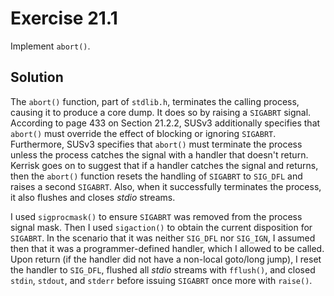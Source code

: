 # Exercise 21.1

Implement `abort()`.

## Solution

The `abort()` function, part of `stdlib.h`, terminates the calling process, causing it to produce
a core dump. It does so by raising a `SIGABRT` signal. According to page 433 on Section 21.2.2,
SUSv3 additionally specifies that `abort()` must override the effect of blocking or ignoring `SIGABRT`.
Furthermore, SUSv3 specifies that `abort()` must terminate the process unless the process catches the
signal with a handler that doesn't return. Kerrisk goes on to suggest that if a handler catches the
signal and returns, then the `abort()` function resets the handling of `SIGABRT` to `SIG_DFL`
and raises a second `SIGABRT`. Also, when it successfully terminates the process, it also flushes
and closes *stdio* streams.

I used `sigprocmask()` to ensure `SIGABRT` was removed from the process signal mask. Then I used
`sigaction()` to obtain the current disposition for `SIGABRT`. In the scenario that it was neither
`SIG_DFL` nor `SIG_IGN`, I assumed then that it was a programmer-defined handler, which I allowed
to be called. Upon return (if the handler did not have a non-local goto/long jump), I reset the
handler to `SIG_DFL`, flushed all *stdio* streams with `fflush()`, and closed `stdin`, `stdout`,
and `stderr` before issuing `SIGABRT` once more with `raise()`.
